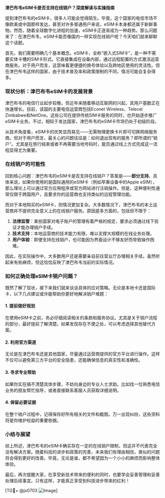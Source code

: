 **津巴布韦eSIM卡是否支持在线销户？深度解读与实操指南**

提到津巴布韦的eSIM卡，很多人可能会觉得陌生。毕竟，这个国家的电信市场不像欧美或中国那样发达，甚至对许多普通用户来说，eSIM卡本身都还属于新鲜事物。然而，随着全球数字化进程的加速，eSIM卡正逐渐成为一种趋势。那么问题来了：在津巴布韦，eSIM卡能否像国内一样实现在线销户呢？今天咱们就来聊聊这个话题。

首先，我们需要明确几个基本概念。eSIM卡，全称“嵌入式SIM卡”，是一种不需要实体卡槽的SIM卡形式。它直接集成在设备内部，通过远程配置的方式激活运营商服务。对于用户而言，这意味着更便捷的换号体验以及跨地区使用的灵活性。但在津巴布韦这样的国家，由于技术普及率和政策限制的不同，情况可能会复杂得多。

### **现状分析：津巴布韦eSIM卡的发展背景**
津巴布韦的电信行业起步较晚，但近年来随着移动互联网的兴起，其用户基数正在快速增长。目前，该国的主要电信运营商包括Econet Wireless、Telecel Zimbabwe和NetOne。这些公司在提供传统SIM卡服务的同时，也开始逐步推广eSIM卡业务。不过，相较于发达国家，津巴布韦的eSIM卡市场仍处于初级阶段。

从技术角度看，eSIM卡的优势显而易见——无需物理更换卡片即可切换网络服务商。但对于用户而言，最关心的问题往往是：如何退出现有的服务？即所谓的“销户”。尤其是在旅行结束或者不再需要当地号码时，能否通过线上方式完成这一流程显得尤为重要。

### **在线销户的可能性**
回到核心问题：津巴布韦的eSIM卡是否支持在线销户？答案是——**部分支持**。具体来说，如果你使用的是国际通用的eSIM卡（例如苹果设备中的Apple eSIM），那么理论上可以通过官方应用程序或官方网站进行注销操作。但是，这种便利性通常仅限于跨国用户，且要求你的运营商也支持类似的远程管理功能。

而对于本地购买的eSIM卡，则情况更加复杂。大多数情况下，津巴布韦的本土运营商并不提供完全意义上的在线销户服务。原因是多方面的，包括但不限于：
1. **法律监管**：某些国家对电子账户的管理有着严格的规定，要求必须通过线下验证才能办理销户手续。
2. **技术支持**：本地运营商的技术能力有限，难以支撑大规模的在线业务处理。
3. **用户体验**：即便支持在线销户，也可能因为界面设计不够友好而导致操作困难。

因此，在实际操作中，大多数用户还是需要亲自前往营业厅办理相关手续。虽然听起来有些麻烦，但这恰恰反映了津巴布韦当前的实际情况。

### **如何正确处理eSIM卡销户问题？**
既然了解了现状，接下来我们就来谈谈具体的应对策略。无论是本地卡还是国际卡，以下几点建议或许能帮助你更好地解决销户难题：

#### 1. **提前做好规划**
在使用eSIM卡之前，务必仔细阅读相关的条款和服务协议。尤其是关于销户流程的部分，最好提前了解清楚。如果发现存在不便之处，可以考虑选择其他替代方案。

#### 2. **利用官方渠道**
无论是在津巴布韦还是其他国家，尽量通过运营商提供的官方平台进行操作。这样不仅可以避免第三方平台的安全隐患，还能确保信息的真实性和准确性。

#### 3. **寻求专业帮助**
如果你实在搞不清楚具体步骤，不妨向身边的专业人士求助。比如找一位熟悉电信业务的朋友帮忙指导，或者直接联系客服人员获取详细说明。

#### 4. **保留必要证据**
在整个销户过程中，记得保存好所有相关的文件和截图。万一出现纠纷，这些资料将是你维护权益的重要依据。

### **小结与展望**
综上所述，津巴布韦的eSIM卡确实存在一定的在线销户限制，但这并不代表完全没有解决方案。随着科技的进步和政策的完善，未来我们有理由相信，类似的问题将会得到更好的改善。毕竟，无论是谁，都不希望因为一个小小的麻烦而影响整体体验。

最后，再次提醒大家，在享受新技术带来的便利的同时，也要学会妥善管理和妥善处理后续事宜。只有这样，才能真正享受到科技进步带来的红利！

[TG💪+ @jx0703 ![Image](https://github.com/user-attachments/assets/dbca1d08-cadb-493c-b0ec-ad6f7a83f270)]